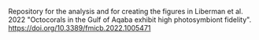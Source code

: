 Repository for the analysis and for creating the figures in Liberman et al. 2022 "Octocorals in the Gulf of Aqaba exhibit high photosymbiont fidelity". 
https://doi.org/10.3389/fmicb.2022.1005471
